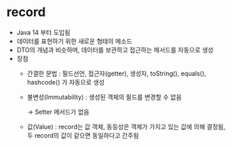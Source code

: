 # record

* Java 14 부터 도입됨
* 데이터를 표현하기 위한 새로운 형태의 메소드
* DTO의 개념과 비슷하며, 데이터를 보관하고 접근하는 메서드를 자동으로 생성
* 장점
  * 간결한 문법 : 필드선언, 접근자(getter), 생성자, toString(), equals(), hashcode() 가 자동으로 생성
  *   불변성(Immutability) : 생성된 객체의 필드를 변경할 수 없음

      \-> Setter 메서드가 없음
  * 값(Value) : record는 값 객체, 동등성은 객체가 가지고 있는 값에 의해 결정됨, 두 record의 값이 같으면 동일하다고 간주됨
